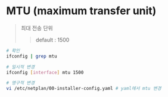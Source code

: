 # MTU (maximum transfer unit)

> 최대 전송 단위
>
> > default : 1500

```sh
# 확인
ifconfig | grep mtu

# 일시적 변경
ifconfig [interface] mtu 1500

# 영구적 변경
vi /etc/netplan/00-installer-config.yaml # yaml에서 mtu 변경
```
